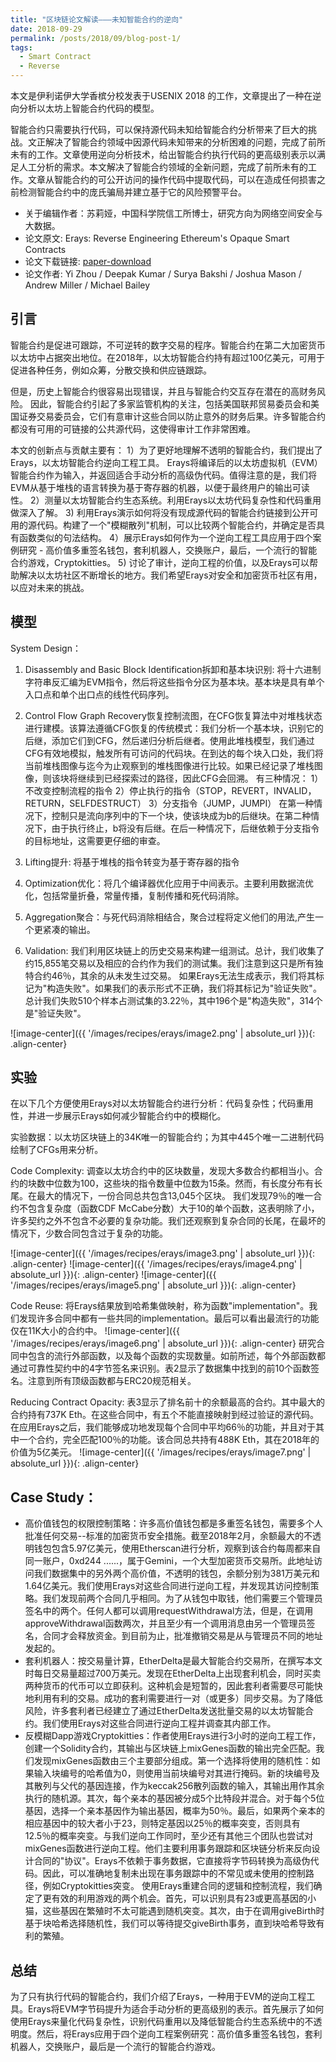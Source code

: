 ```yaml
---
title: "区块链论文解读———未知智能合约的逆向"
date: 2018-09-29
permalink: /posts/2018/09/blog-post-1/
tags:
  - Smart Contract
  - Reverse
---
```



本文是伊利诺伊大学香槟分校发表于USENIX 2018 的工作，文章提出了一种在逆向分析以太坊上智能合约代码的模型。


智能合约只需要执行代码，可以保持源代码未知给智能合约分析带来了巨大的挑战。文正解决了智能合约领域中因源代码未知带来的分析困难的问题，完成了前所未有的工作。文章使用逆向分析技术，给出智能合约执行代码的更高级别表示以满足人工分析的需求。本文解决了智能合约领域的全新问题，完成了前所未有的工作。文章从智能合约的可公开访问的操作代码中提取代码，可以在造成任何损害之前检测智能合约中的庞氏骗局并建立基于它的风险预警平台。

* 关于编辑作者：苏莉娅，中国科学院信工所博士，研究方向为网络空间安全与大数据。
* 论文原文: Erays: Reverse Engineering Ethereum's Opaque Smart Contracts
* 论文下载链接:  [paper-download](https://www.usenix.org/conference/usenixsecurity18/presentation/zhou)
* 论文作者:  Yi Zhou / Deepak Kumar / Surya Bakshi / Joshua Mason / Andrew Miller / Michael Bailey



## 引言

智能合约是促进可跟踪，不可逆转的数字交易的程序。智能合约在第二大加密货币以太坊中占据突出地位。在2018年，以太坊智能合约持有超过100亿美元，可用于促进各种任务，例如众筹，分散交换和供应链跟踪。

但是，历史上智能合约很容易出现错误，并且与智能合约交互存在潜在的高财务风险。 因此，智能合约引起了多家监管机构的关注，包括美国联邦贸易委员会和美国证券交易委员会，它们有意审计这些合同以防止意外的财务后果。许多智能合约都没有可用的可链接的公共源代码，这使得审计工作非常困难。

本文的创新点与贡献主要有：
1）为了更好地理解不透明的智能合约，我们提出了Erays，以太坊智能合约逆向工程工具。 Erays将编译后的以太坊虚拟机（EVM）智能合约作为输入，并返回适合手动分析的高级伪代码。值得注意的是，我们将EVM从基于堆栈的语言转换为基于寄存器的机器，以便于最终用户的输出可读性。
2）测量以太坊智能合约生态系统。利用Erays以太坊代码复杂性和代码重用做深入了解。
3) 利用Erays演示如何将没有现成源代码的智能合约链接到公开可用的源代码。构建了一个"模糊散列"机制，可以比较两个智能合约，并确定是否具有函数类似的句法结构。 
4）展示Erays如何作为一个逆向工程工具应用于四个案例研究 - 高价值多重签名钱包，套利机器人，交换账户，最后，一个流行的智能合约游戏，Cryptokitties。
5) 讨论了审计，逆向工程的价值，以及Erays可以帮助解决以太坊社区不断增长的地方。我们希望Erays对安全和加密货币社区有用，以应对未来的挑战。


## 模型

System Design：

1. Disassembly and Basic Block Identification拆卸和基本块识别: 将十六进制字符串反汇编为EVM指令，然后将这些指令分区为基本块。基本块是具有单个入口点和单个出口点的线性代码序列。

2. Control Flow Graph Recovery恢复控制流图，在CFG恢复算法中对堆栈状态进行建模。该算法遵循CFG恢复的传统模式：我们分析一个基本块，识别它的后继，添加它们到CFG，然后递归分析后继者。使用此堆栈模型，我们通过CFG有效地模拟，触发所有可访问的代码块。在到达的每个块入口处，我们将当前堆栈图像与迄今为止观察到的堆栈图像进行比较。如果已经记录了堆栈图像，则该块将继续到已经探索过的路径，因此CFG会回溯。
有三种情况：
1）不改变控制流程的指令
2）停止执行的指令（STOP，REVERT，INVALID，RETURN，SELFDESTRUCT）
3）分支指令（JUMP，JUMPI）
在第一种情况下，控制只是流向序列中的下一个块，使该块成为b的后继块。在第二种情况下，由于执行终止，b将没有后继。在后一种情况下，后继依赖于分支指令的目标地址，这需要更仔细的审查。

3. Lifting提升: 将基于堆栈的指令转变为基于寄存器的指令

4. Optimization优化：将几个编译器优化应用于中间表示。主要利用数据流优化，包括常量折叠，常量传播，复制传播和死代码消除。

5. Aggregation聚合：与死代码消除相结合，聚合过程将定义他们的用法,产生一个更紧凑的输出。

6. Validation: 我们利用区块链上的历史交易来构建一组测试。总计，我们收集了约15,855笔交易以及相应的合约作为我们的测试集。我们注意到这只是所有独特合约46％，其余的从未发生过交易。
如果Erays无法生成表示，我们将其标记为"构造失败"。如果我们的表示形式不正确，我们将其标记为"验证失败"。总计我们失败510个样本占测试集的3.22％，其中196个是"构造失败"，314个是"验证失败"。

![image-center]({{ '/images/recipes/erays/image2.png' | absolute_url }}){: .align-center}


## 实验

在以下几个方便使用Erays对以太坊智能合约进行分析：代码复杂性；代码重用性，并进一步展示Erays如何减少智能合约中的模糊化。

实验数据：以太坊区块链上的34K唯一的智能合约；为其中445个唯一二进制代码绘制了CFGs用来分析。

Code Complexity: 调查以太坊合约中的区块数量，发现大多数合约都相当小。合约的块数中位数为100，这些块的指令数量中位数为15条。然而，有长度分布有长尾。在最大的情况下，一份合同总共包含13,045个区块。
我们发现79％的唯一合约不包含复杂度（函数CDF McCabe分数）大于10的单个函数，这表明除了小，许多契约之外不包含不必要的复杂功能。我们还观察到复杂合同的长尾，在最坏的情况下，少数合同包含过于复杂的功能。

![image-center]({{ '/images/recipes/erays/image3.png' | absolute_url }}){: .align-center}
![image-center]({{ '/images/recipes/erays/image4.png' | absolute_url }}){: .align-center}
![image-center]({{ '/images/recipes/erays/image5.png' | absolute_url }}){: .align-center}

Code Reuse: 将Erays结果放到哈希集做映射，称为函数"implementation"。我们发现许多合同中都有一些共同的implementation。最后可以看出最流行的功能仅在11K大小的合约中。
![image-center]({{ '/images/recipes/erays/image6.png' | absolute_url }}){: .align-center}
研究合同中包含的流行外部函数，以及每个函数的实现数量。如前所述，每个外部函数都通过可靠性契约中的4字节签名来识别。表2显示了数据集中找到的前10个函数签名。注意到所有顶级函数都与ERC20规范相关。

Reducing Contract Opacity: 表3显示了排名前十的余额最高的合约。其中最大的合约持有737K Eth。在这些合同中，有五个不能直接映射到经过验证的源代码。在应用Erays之后，我们能够成功地发现每个合同中平均66％的功能，并且对于其中一个合约，完全匹配100％的功能。该合同总共持有488K Eth，其在2018年的价值为5亿美元。
![image-center]({{ '/images/recipes/erays/image7.png' | absolute_url }}){: .align-center}


## Case Study：

 * 高价值钱包的权限控制策略：许多高价值钱包都是多重签名钱包，需要多个人批准任何交易--标准的加密货币安全措施。截至2018年2月，余额最大的不透明钱包包含5.97亿美元，使用Etherscan进行分析，观察到该合约每周都来自同一账户，0xd244 ......，属于Gemini，一个大型加密货币交易所。此地址访问我们数据集中的另外两个高价值，不透明的钱包，余额分别为381万美元和1.64亿美元。我们使用Erays对这些合同进行逆向工程，并发现其访问控制策略。我们发现前两个合同几乎相同。为了从钱包中取钱，他们需要三个管理员签名中的两个。任何人都可以调用requestWithdrawal方法，但是，在调用approveWithdrawal函数两次，并且至少有一个调用消息由另一个管理员签名，合同才会释放资金。到目前为止，批准撤销交易是从与管理员不同的地址发起的。
 * 套利机器人：按交易量计算，EtherDelta是最大智能合约交易所，在撰写本文时每日交易量超过700万美元。发现在EtherDelta上出现套利机会，同时买卖两种货币的代币可以立即获利。这种机会是短暂的，因此套利者需要尽可能快地利用有利的交易。成功的套利需要进行一对（或更多）同步交易。为了降低风险，许多套利者已经建立了通过EtherDelta发送批量交易的以太坊智能合约。我们使用Erays对这些合同进行逆向工程并调查其内部工作。
 * 反模糊Dapp游戏Cryptokitties：作者使用Erays进行3小时的逆向工程工作，创建一个Solidity合约，其输出与区块链上mixGenes函数的输出完全匹配。我们发现mixGenes函数由三个主要部分组成。第一个选择将使用的随机性：如果输入块编号的哈希值为0，则使用当前块编号对其进行掩码。新的块编号及其散列与父代的基因连接，作为keccak256散列函数的输入，其输出用作其余执行的随机源。其次，每个亲本的基因被分成5个比特段并混合。对于每个5位基因，选择一个亲本基因作为输出基因，概率为50％。最后，如果两个亲本的相应基因中的较大者小于23，则特定基因以25％的概率突变，否则具有12.5％的概率突变。与我们逆向工作同时，至少还有其他三个团队也尝试对mixGenes函数进行逆向工程。他们主要利用事务跟踪和区块链分析来反向设计合同的"协议"。Erays不依赖于事务数据，它直接将字节码转换为高级伪代码。因此，可以准确地复制未出现在事务跟踪中的不常见或未使用的控制路径，例如Cryptokitties突变。
使用Erays重建合同的逻辑和控制流程，我们确定了更有效的利用游戏的两个机会。首先，可以识别具有23或更高基因的小猫，这些基因在繁殖时不太可能遇到随机突变。其次，由于在调用giveBirth时基于块哈希选择随机性，我们可以等待提交giveBirth事务，直到块哈希导致有利的繁殖。


## 总结

为了只有执行代码的智能合约，我们介绍了Erays，一种用于EVM的逆向工程工具。Erays将EVM字节码提升为适合手动分析的更高级别的表示。首先展示了如何使用Erays来量化代码复杂性，识别代码重用以及降低智能合约生态系统中的不透明度。然后，将Erays应用于四个逆向工程案例研究：高价值多重签名钱包，套利机器人，交换账户，最后是一个流行的智能合约游戏。
